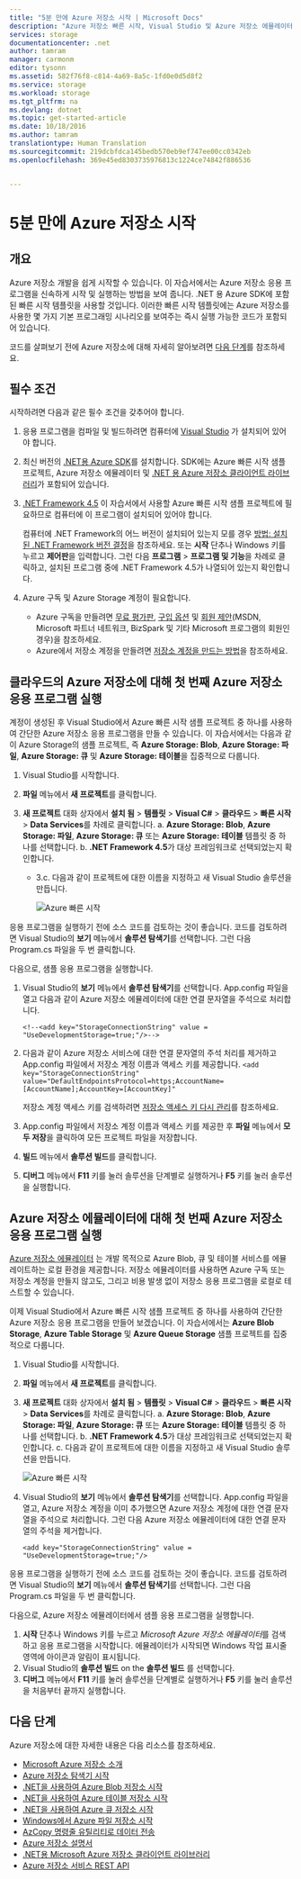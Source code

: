 ```yaml
---
title: "5분 만에 Azure 저장소 시작 | Microsoft Docs"
description: "Azure 저장소 빠른 시작, Visual Studio 및 Azure 저장소 에뮬레이터를 사용하여 Microsoft Azure Blob, 테이블 및 큐에 대해 간략하게 알아봅니다. 5분 만에 첫 번째 Azure 저장소 응용 프로그램을 실행합니다."
services: storage
documentationcenter: .net
author: tamram
manager: carmonm
editor: tysonn
ms.assetid: 582f76f8-c814-4a69-8a5c-1fd0e0d5d8f2
ms.service: storage
ms.workload: storage
ms.tgt_pltfrm: na
ms.devlang: dotnet
ms.topic: get-started-article
ms.date: 10/18/2016
ms.author: tamram
translationtype: Human Translation
ms.sourcegitcommit: 219dcbfdca145bedb570eb9ef747ee00cc0342eb
ms.openlocfilehash: 369e45ed8303735976813c1224ce74842f886536


---
```

# <a name="get-started-with-azure-storage-in-five-minutes"></a>5분 만에 Azure 저장소 시작
## <a name="overview"></a>개요
Azure 저장소 개발을 쉽게 시작할 수 있습니다. 이 자습서에서는 Azure 저장소 응용 프로그램을 신속하게 시작 및 실행하는 방법을 보여 줍니다. .NET 용 Azure SDK에 포함된 빠른 시작 템플릿을 사용할 것입니다. 이러한 빠른 시작 템플릿에는 Azure 저장소를 사용한 몇 가지 기본 프로그래밍 시나리오를 보여주는 즉시 실행 가능한 코드가 포함되어 있습니다.

코드를 살펴보기 전에 Azure 저장소에 대해 자세히 알아보려면 [다음 단계](#next-steps)를 참조하세요.

## <a name="prerequisites"></a>필수 조건
시작하려면 다음과 같은 필수 조건을 갖추어야 합니다.

1. 응용 프로그램을 컴파일 및 빌드하려면 컴퓨터에 [Visual Studio](https://www.visualstudio.com/) 가 설치되어 있어야 합니다.
2. 최신 버전의 [.NET용 Azure SDK](https://azure.microsoft.com/downloads/)를 설치합니다. SDK에는 Azure 빠른 시작 샘플 프로젝트, Azure 저장소 에뮬레이터 및 [.NET 용 Azure 저장소 클라이언트 라이브러리](https://msdn.microsoft.com/library/azure/dn261237.aspx)가 포함되어 있습니다.
3. [.NET Framework 4.5](http://www.microsoft.com/download/details.aspx?id=30653) 이 자습서에서 사용할 Azure 빠른 시작 샘플 프로젝트에 필요하므로 컴퓨터에 이 프로그램이 설치되어 있어야 합니다.
   
    컴퓨터에 .NET Framework의 어느 버전이 설치되어 있는지 모를 경우 [방법: 설치된 .NET Framework 버전 결정](https://msdn.microsoft.com/vstudio/hh925568.aspx)을 참조하세요. 또는 **시작** 단추나 Windows 키를 누르고 **제어판**을 입력합니다. 그런 다음 **프로그램** > **프로그램 및 기능**을 차례로 클릭하고, 설치된 프로그램 중에 .NET Framework 4.5가 나열되어 있는지 확인합니다.
4. Azure 구독 및 Azure Storage 계정이 필요합니다.
   
   * Azure 구독을 만들려면 [무료 평가판](https://azure.microsoft.com/pricing/free-trial/), [구입 옵션](https://azure.microsoft.com/pricing/purchase-options/) 및 [회원 제안](https://azure.microsoft.com/pricing/member-offers/)(MSDN, Microsoft 파트너 네트워크, BizSpark 및 기타 Microsoft 프로그램의 회원인 경우)을 참조하세요.
   * Azure에서 저장소 계정을 만들려면 [저장소 계정을 만드는 방법](storage-create-storage-account.md#create-a-storage-account)을 참조하세요.

## <a name="run-your-first-azure-storage-application-against-azure-storage-in-the-cloud"></a>클라우드의 Azure 저장소에 대해 첫 번째 Azure 저장소 응용 프로그램 실행
계정이 생성된 후 Visual Studio에서 Azure 빠른 시작 샘플 프로젝트 중 하나를 사용하여 간단한 Azure 저장소 응용 프로그램을 만들 수 있습니다. 이 자습서에서는 다음과 같이 Azure Storage의 샘플 프로젝트, 즉 **Azure Storage: Blob**, **Azure Storage: 파일**, **Azure Storage: 큐** 및 **Azure Storage: 테이블**을 집중적으로 다룹니다.

1. Visual Studio를 시작합니다.
2. **파일** 메뉴에서 **새 프로젝트**를 클릭합니다.
3. **새 프로젝트** 대화 상자에서 **설치 됨** > **템플릿** > **Visual C#** > **클라우드** > **빠른 시작** > **Data Services**를 차례로 클릭합니다.
    a. **Azure Storage: Blob**, **Azure Storage: 파일**, **Azure Storage: 큐** 또는 **Azure Storage: 테이블** 템플릿 중 하나를 선택합니다.
    b. **.NET Framework 4.5**가 대상 프레임워크로 선택되었는지 확인합니다.
   
   * 3.c. 다음과 같이 프로젝트에 대한 이름을 지정하고 새 Visual Studio 솔루션을 만듭니다.
     
     ![Azure 빠른 시작][Image1]

응용 프로그램을 실행하기 전에 소스 코드를 검토하는 것이 좋습니다. 코드를 검토하려면 Visual Studio의 **보기** 메뉴에서 **솔루션 탐색기**를 선택합니다. 그런 다음 Program.cs 파일을 두 번 클릭합니다.

다음으로, 샘플 응용 프로그램을 실행합니다.

1. Visual Studio의 **보기** 메뉴에서 **솔루션 탐색기**를 선택합니다. App.config 파일을 열고 다음과 같이 Azure 저장소 에뮬레이터에 대한 연결 문자열을 주석으로 처리합니다.
   
   `<!--<add key="StorageConnectionString" value = "UseDevelopmentStorage=true;"/>-->`
2. 다음과 같이 Azure 저장소 서비스에 대한 연결 문자열의 주석 처리를 제거하고 App.config 파일에서 저장소 계정 이름과 액세스 키를 제공합니다. `<add key="StorageConnectionString" value="DefaultEndpointsProtocol=https;AccountName=[AccountName];AccountKey=[AccountKey]"`
   
   저장소 계정 액세스 키를 검색하려면 [저장소 액세스 키 다시 관리](storage-create-storage-account.md#manage-your-storage-access-keys)를 참조하세요.
3. App.config 파일에서 저장소 계정 이름과 액세스 키를 제공한 후 **파일** 메뉴에서 **모두 저장**을 클릭하여 모든 프로젝트 파일을 저장합니다.
4. **빌드** 메뉴에서 **솔루션 빌드**를 클릭합니다.
5. **디버그** 메뉴에서 **F11** 키를 눌러 솔루션을 단계별로 실행하거나 **F5** 키를 눌러 솔루션을 실행합니다.

## <a name="run-your-first-azure-storage-application-locally-against-the-azure-storage-emulator"></a>Azure 저장소 에뮬레이터에 대해 첫 번째 Azure 저장소 응용 프로그램 실행
[Azure 저장소 에뮬레이터](storage-use-emulator.md) 는 개발 목적으로 Azure Blob, 큐 및 테이블 서비스를 에뮬레이트하는 로컬 환경을 제공합니다. 저장소 에뮬레이터를 사용하면 Azure 구독 또는 저장소 계정을 만들지 않고도, 그리고 비용 발생 없이 저장소 응용 프로그램을 로컬로 테스트할 수 있습니다.

이제 Visual Studio에서 Azure 빠른 시작 샘플 프로젝트 중 하나를 사용하여 간단한 Azure 저장소 응용 프로그램을 만들어 보겠습니다. 이 자습서에서는 **Azure Blob Storage**, **Azure Table Storage** 및 **Azure Queue Storage** 샘플 프로젝트를 집중적으로 다룹니다.

1. Visual Studio를 시작합니다.
2. **파일** 메뉴에서 **새 프로젝트**를 클릭합니다.
3. **새 프로젝트** 대화 상자에서 **설치 됨** > **템플릿** > **Visual C#** > **클라우드** > **빠른 시작** > **Data Services**를 차례로 클릭합니다.
    a. **Azure Storage: Blob**, **Azure Storage: 파일**, **Azure Storage: 큐** 또는 **Azure Storage: 테이블** 템플릿 중 하나를 선택합니다.
    b. **.NET Framework 4.5**가 대상 프레임워크로 선택되었는지 확인합니다.
    c. 다음과 같이 프로젝트에 대한 이름을 지정하고 새 Visual Studio 솔루션을 만듭니다.
   
    ![Azure 빠른 시작][Image1]
4. Visual Studio의 **보기** 메뉴에서 **솔루션 탐색기**를 선택합니다. App.config 파일을 열고, Azure 저장소 계정을 이미 추가했으면 Azure 저장소 계정에 대한 연결 문자열을 주석으로 처리합니다. 그런 다음 Azure 저장소 에뮬레이터에 대한 연결 문자열의 주석을 제거합니다.
   
   `<add key="StorageConnectionString" value = "UseDevelopmentStorage=true;"/>`

응용 프로그램을 실행하기 전에 소스 코드를 검토하는 것이 좋습니다. 코드를 검토하려면 Visual Studio의 **보기** 메뉴에서 **솔루션 탐색기**를 선택합니다. 그런 다음 Program.cs 파일을 두 번 클릭합니다.

다음으로, Azure 저장소 에뮬레이터에서 샘플 응용 프로그램을 실행합니다.

1. **시작** 단추나 Windows 키를 누르고 *Microsoft Azure 저장소 에뮬레이터*를 검색하고 응용 프로그램을 시작합니다. 에뮬레이터가 시작되면 Windows 작업 표시줄 영역에 아이콘과 알림이 표시됩니다.
2. Visual Studio의 **솔루션 빌드** on the **솔루션 빌드** 를 선택합니다.
3. **디버그** 메뉴에서 **F11** 키를 눌러 솔루션을 단계별로 실행하거나 **F5** 키를 눌러 솔루션을 처음부터 끝까지 실행합니다.

## <a name="next-steps"></a>다음 단계
Azure 저장소에 대한 자세한 내용은 다음 리소스를 참조하세요.

* [Microsoft Azure 저장소 소개](storage-introduction.md)
* [Azure 저장소 탐색기 시작](../vs-azure-tools-storage-manage-with-storage-explorer.md)
* [.NET을 사용하여 Azure Blob 저장소 시작](storage-dotnet-how-to-use-blobs.md)
* [.NET을 사용하여 Azure 테이블 저장소 시작](storage-dotnet-how-to-use-tables.md)
* [.NET을 사용하여 Azure 큐 저장소 시작](storage-dotnet-how-to-use-queues.md)
* [Windows에서 Azure 파일 저장소 시작](storage-dotnet-how-to-use-files.md)
* [AzCopy 명령줄 유틸리티로 데이터 전송](storage-use-azcopy.md)
* [Azure 저장소 설명서](https://azure.microsoft.com/documentation/services/storage/)
* [.NET용 Microsoft Azure 저장소 클라이언트 라이브러리](https://msdn.microsoft.com/library/azure/dn261237.aspx)
* [Azure 저장소 서비스 REST API](https://msdn.microsoft.com/library/azure/dd179355.aspx)

[Image1]: ./media/storage-getting-started-guide/QuickStart.png



<!--HONumber=Nov16_HO2-->


